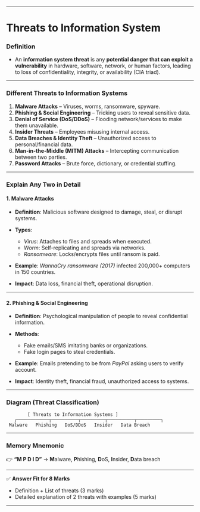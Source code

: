 

---

# **Threats to Information System**

### **Definition**

* An **information system threat** is any **potential danger that can exploit a vulnerability** in hardware, software, network, or human factors, leading to loss of confidentiality, integrity, or availability (CIA triad).

---

### **Different Threats to Information Systems**

1. **Malware Attacks** – Viruses, worms, ransomware, spyware.
2. **Phishing & Social Engineering** – Tricking users to reveal sensitive data.
3. **Denial of Service (DoS/DDoS)** – Flooding network/services to make them unavailable.
4. **Insider Threats** – Employees misusing internal access.
5. **Data Breaches & Identity Theft** – Unauthorized access to personal/financial data.
6. **Man-in-the-Middle (MITM) Attacks** – Intercepting communication between two parties.
7. **Password Attacks** – Brute force, dictionary, or credential stuffing.

---

### **Explain Any Two in Detail**

#### 1. **Malware Attacks**

* **Definition**: Malicious software designed to damage, steal, or disrupt systems.
* **Types**:

  * *Virus*: Attaches to files and spreads when executed.
  * *Worm*: Self-replicating and spreads via networks.
  * *Ransomware*: Locks/encrypts files until ransom is paid.
* **Example**: *WannaCry ransomware (2017)* infected 200,000+ computers in 150 countries.
* **Impact**: Data loss, financial theft, operational disruption.

---

#### 2. **Phishing & Social Engineering**

* **Definition**: Psychological manipulation of people to reveal confidential information.
* **Methods**:

  * Fake emails/SMS imitating banks or organizations.
  * Fake login pages to steal credentials.
* **Example**: Emails pretending to be from *PayPal* asking users to verify account.
* **Impact**: Identity theft, financial fraud, unauthorized access to systems.

---

### **Diagram (Threat Classification)**

```
        [ Threats to Information Systems ]
   ┌────────────┬──────────┬─────────┬──────────┬─────────┐
 Malware   Phishing   DoS/DDoS   Insider   Data Breach
```

---

### **Memory Mnemonic**

👉 **“M P D I D”** → **M**alware, **P**hishing, **D**oS, **I**nsider, **D**ata breach

---

✅ **Answer Fit for 8 Marks**

* Definition + List of threats (3 marks)
* Detailed explanation of 2 threats with examples (5 marks)

---


